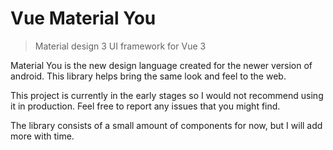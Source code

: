 # Vue Material You

> Material design 3 UI framework for Vue 3

Material You is the new design language created for the newer version of android. This library helps bring the same look and feel to the web. 

This project is currently in the early stages so I would not recommend using it in production. Feel free to report any issues that you might find. 

The library consists of a small amount of components for now, but I will add more with time.




